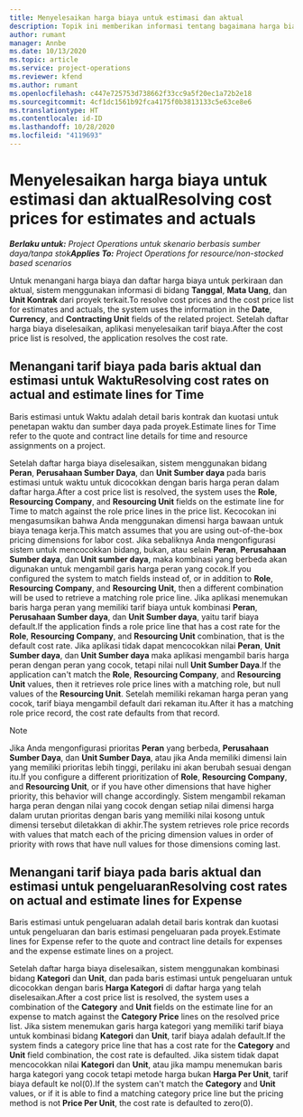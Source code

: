 ```yaml
---
title: Menyelesaikan harga biaya untuk estimasi dan aktual
description: Topik ini memberikan informasi tentang bagaimana harga biaya untuk estimasi dan aktual diselesaikan.
author: rumant
manager: Annbe
ms.date: 10/13/2020
ms.topic: article
ms.service: project-operations
ms.reviewer: kfend
ms.author: rumant
ms.openlocfilehash: c447e725753d738662f33cc9a5f20ec1a72b2e18
ms.sourcegitcommit: 4cf1dc1561b92fca4175f0b3813133c5e63ce8e6
ms.translationtype: HT
ms.contentlocale: id-ID
ms.lasthandoff: 10/28/2020
ms.locfileid: "4119693"
---
```

# <a name="resolving-cost-prices-for-estimates-and-actuals"></a><span data-ttu-id="99e96-103">Menyelesaikan harga biaya untuk estimasi dan aktual</span><span class="sxs-lookup"><span data-stu-id="99e96-103">Resolving cost prices for estimates and actuals</span></span>

<span data-ttu-id="99e96-104">_**Berlaku untuk:** Project Operations untuk skenario berbasis sumber daya/tanpa stok_</span><span class="sxs-lookup"><span data-stu-id="99e96-104">_**Applies To:** Project Operations for resource/non-stocked based scenarios_</span></span>

<span data-ttu-id="99e96-105">Untuk menangani harga biaya dan daftar harga biaya untuk perkiraan dan aktual, sistem menggunakan informasi di bidang **Tanggal**, **Mata Uang**, dan **Unit Kontrak** dari proyek terkait.</span><span class="sxs-lookup"><span data-stu-id="99e96-105">To resolve cost prices and the cost price list for estimates and actuals, the system uses the information in the **Date**, **Currency**, and **Contracting Unit** fields of the related project.</span></span> <span data-ttu-id="99e96-106">Setelah daftar harga biaya diselesaikan, aplikasi menyelesaikan tarif biaya.</span><span class="sxs-lookup"><span data-stu-id="99e96-106">After the cost price list is resolved, the application resolves the cost rate.</span></span>

## <a name="resolving-cost-rates-on-actual-and-estimate-lines-for-time"></a><span data-ttu-id="99e96-107">Menangani tarif biaya pada baris aktual dan estimasi untuk Waktu</span><span class="sxs-lookup"><span data-stu-id="99e96-107">Resolving cost rates on actual and estimate lines for Time</span></span>

<span data-ttu-id="99e96-108">Baris estimasi untuk Waktu adalah detail baris kontrak dan kuotasi untuk penetapan waktu dan sumber daya pada proyek.</span><span class="sxs-lookup"><span data-stu-id="99e96-108">Estimate lines for Time refer to the quote and contract line details for time and resource assignments on a project.</span></span>

<span data-ttu-id="99e96-109">Setelah daftar harga biaya diselesaikan, sistem menggunakan bidang **Peran**, **Perusahaan Sumber Daya**, dan **Unit Sumber daya** pada baris estimasi untuk waktu untuk dicocokkan dengan baris harga peran dalam daftar harga.</span><span class="sxs-lookup"><span data-stu-id="99e96-109">After a cost price list is resolved, the system uses the **Role**, **Resourcing Company**, and **Resourcing Unit** fields on the estimate line for Time to match against the role price lines in the price list.</span></span> <span data-ttu-id="99e96-110">Kecocokan ini mengasumsikan bahwa Anda menggunakan dimensi harga bawaan untuk biaya tenaga kerja.</span><span class="sxs-lookup"><span data-stu-id="99e96-110">This match assumes that you are using out-of-the-box pricing dimensions for labor cost.</span></span> <span data-ttu-id="99e96-111">Jika sebaliknya Anda mengonfigurasi sistem untuk mencocokkan bidang, bukan, atau selain **Peran**, **Perusahaan Sumber daya**, dan **Unit sumber daya**, maka kombinasi yang berbeda akan digunakan untuk mengambil garis harga peran yang cocok.</span><span class="sxs-lookup"><span data-stu-id="99e96-111">If you configured the system to match fields instead of, or in addition to **Role**, **Resourcing Company**, and **Resourcing Unit**, then a different combination will be used to retrieve a matching role price line.</span></span> <span data-ttu-id="99e96-112">Jika aplikasi menemukan baris harga peran yang memiliki tarif biaya untuk kombinasi **Peran**, **Perusahaan Sumber daya**, dan **Unit Sumber daya**, yaitu tarif biaya default.</span><span class="sxs-lookup"><span data-stu-id="99e96-112">If the application finds a role price line that has a cost rate for the **Role**, **Resourcing Company**, and **Resourcing Unit** combination, that is the default cost rate.</span></span> <span data-ttu-id="99e96-113">Jika aplikasi tidak dapat mencocokkan nilai **Peran**, **Unit Sumber daya**, dan **Unit Sumber daya** maka aplikasi mengambil baris harga peran dengan peran yang cocok, tetapi nilai null **Unit Sumber Daya**.</span><span class="sxs-lookup"><span data-stu-id="99e96-113">If the application can't match the **Role**, **Resourcing Company**, and **Resourcing Unit** values, then it retrieves role price lines with a matching role, but null values of the **Resourcing Unit**.</span></span> <span data-ttu-id="99e96-114">Setelah memiliki rekaman harga peran yang cocok, tarif biaya mengambil default dari rekaman itu.</span><span class="sxs-lookup"><span data-stu-id="99e96-114">After it has a matching role price record, the cost rate defaults from that record.</span></span> 

> [!NOTE]
> <span data-ttu-id="99e96-115">Jika Anda mengonfigurasi prioritas **Peran** yang berbeda, **Perusahaan Sumber Daya**, dan **Unit Sumber Daya**, atau jika Anda memiliki dimensi lain yang memiliki prioritas lebih tinggi, perilaku ini akan berubah sesuai dengan itu.</span><span class="sxs-lookup"><span data-stu-id="99e96-115">If you configure a different prioritization of **Role**, **Resourcing Company**, and **Resourcing Unit**, or if you have other dimensions that have higher priority, this behavior will change accordingly.</span></span> <span data-ttu-id="99e96-116">Sistem mengambil rekaman harga peran dengan nilai yang cocok dengan setiap nilai dimensi harga dalam urutan prioritas dengan baris yang memiliki nilai kosong untuk dimensi tersebut diletakkan di akhir.</span><span class="sxs-lookup"><span data-stu-id="99e96-116">The system retrieves role price records with values that match each of the pricing dimension values in order of priority with rows that have null values for those dimensions coming last.</span></span>

## <a name="resolving-cost-rates-on-actual-and-estimate-lines-for-expense"></a><span data-ttu-id="99e96-117">Menangani tarif biaya pada baris aktual dan estimasi untuk pengeluaran</span><span class="sxs-lookup"><span data-stu-id="99e96-117">Resolving cost rates on actual and estimate lines for Expense</span></span>

<span data-ttu-id="99e96-118">Baris estimasi untuk pengeluaran adalah detail baris kontrak dan kuotasi untuk pengeluaran dan baris estimasi pengeluaran pada proyek.</span><span class="sxs-lookup"><span data-stu-id="99e96-118">Estimate lines for Expense refer to the quote and contract line details for expenses and the expense estimate lines on a project.</span></span>

<span data-ttu-id="99e96-119">Setelah daftar harga biaya diselesaikan, sistem menggunakan kombinasi bidang **Kategori** dan **Unit**, dan pada baris estimasi untuk pengeluaran untuk dicocokkan dengan baris **Harga Kategori** di daftar harga yang telah diselesaikan.</span><span class="sxs-lookup"><span data-stu-id="99e96-119">After a cost price list is resolved, the system uses a combination of the **Category** and **Unit** fields on the estimate line for an expense to match against the **Category Price** lines on the resolved price list.</span></span> <span data-ttu-id="99e96-120">Jika sistem menemukan garis harga kategori yang memiliki tarif biaya untuk kombinasi bidang **Kategori** dan **Unit**, tarif biaya adalah default.</span><span class="sxs-lookup"><span data-stu-id="99e96-120">If the system finds a category price line that has a cost rate for the **Category** and **Unit** field combination, the cost rate is defaulted.</span></span> <span data-ttu-id="99e96-121">Jika sistem tidak dapat mencocokkan nilai **Kategori** dan **Unit**, atau jika mampu menemukan baris harga kategori yang cocok tetapi metode harga bukan **Harga Per Unit**, tarif biaya default ke nol(0).</span><span class="sxs-lookup"><span data-stu-id="99e96-121">If the system can't match the **Category** and **Unit** values, or if it is able to find a matching category price line but the pricing method is not **Price Per Unit**, the cost rate is defaulted to zero(0).</span></span>

